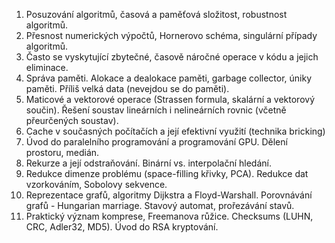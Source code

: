 1. Posuzování algoritmů, časová a paměťová složitost, robustnost algoritmů.  
2. Přesnost numerických výpočtů, Hornerovo schéma, singulární případy algoritmů.  
3. Často se vyskytující zbytečné, časově náročné operace v kódu a jejich eliminace.  
4. Správa paměti. Alokace a dealokace paměti, garbage collector, úniky paměti. Příliš velká data (nevejdou se do paměti).  
5. Maticové a vektorové operace (Strassen formula, skalární a vektorový součin). Řešení soustav lineárních i nelineárních rovnic (včetně přeurčených soustav).  
6. Cache v současných počítačích a její efektivní využití (technika bricking)  
7. Úvod do paralelního programování a programování GPU. Dělení prostoru, medián.  
8. Rekurze a její odstraňování. Binární vs. interpolační hledání.  
9. Redukce dimenze problému (space-filling křivky, PCA). Redukce dat vzorkováním, Sobolovy sekvence.  
10. Reprezentace grafů, algoritmy Dijkstra a Floyd-Warshall. Porovnávání grafů - Hungarian marriage. Stavový automat, prořezávání stavů.  
11. Praktický význam komprese, Freemanova růžice. Checksums (LUHN, CRC, Adler32, MD5). Úvod do RSA kryptování.